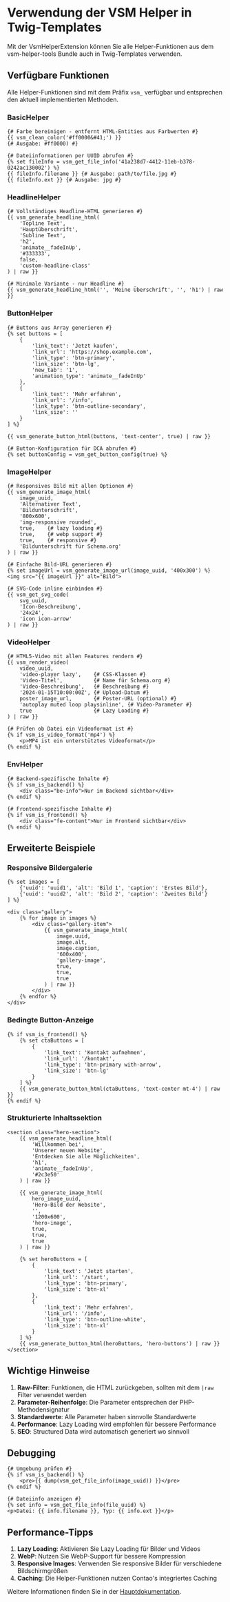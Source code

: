 # Verwendung der VSM Helper in Twig-Templates

Mit der VsmHelperExtension können Sie alle Helper-Funktionen aus dem vsm-helper-tools Bundle auch in Twig-Templates verwenden.

## Verfügbare Funktionen

Alle Helper-Funktionen sind mit dem Präfix `vsm_` verfügbar und entsprechen den aktuell implementierten Methoden.

### BasicHelper

```twig
{# Farbe bereinigen - entfernt HTML-Entities aus Farbwerten #}
{{ vsm_clean_color('#ff0000&#41;') }}
{# Ausgabe: #ff0000) #}

{# Dateiinformationen per UUID abrufen #}
{% set fileInfo = vsm_get_file_info('41a238d7-4412-11eb-b378-0242ac130002') %}
{{ fileInfo.filename }} {# Ausgabe: path/to/file.jpg #}
{{ fileInfo.ext }} {# Ausgabe: jpg #}
```

### HeadlineHelper

```twig
{# Vollständiges Headline-HTML generieren #}
{{ vsm_generate_headline_html(
    'Topline Text', 
    'Hauptüberschrift', 
    'Subline Text', 
    'h2', 
    'animate__fadeInUp', 
    '#333333',
    false,
    'custom-headline-class'
) | raw }}

{# Minimale Variante - nur Headline #}
{{ vsm_generate_headline_html('', 'Meine Überschrift', '', 'h1') | raw }}
```

### ButtonHelper

```twig
{# Buttons aus Array generieren #}
{% set buttons = [
    {
        'link_text': 'Jetzt kaufen',
        'link_url': 'https://shop.example.com',
        'link_type': 'btn-primary',
        'link_size': 'btn-lg',
        'new_tab': '1',
        'animation_type': 'animate__fadeInUp'
    },
    {
        'link_text': 'Mehr erfahren',
        'link_url': '/info',
        'link_type': 'btn-outline-secondary',
        'link_size': ''
    }
] %}

{{ vsm_generate_button_html(buttons, 'text-center', true) | raw }}

{# Button-Konfiguration für DCA abrufen #}
{% set buttonConfig = vsm_get_button_config(true) %}
```

### ImageHelper

```twig
{# Responsives Bild mit allen Optionen #}
{{ vsm_generate_image_html(
    image_uuid,
    'Alternativer Text',
    'Bildunterschrift',
    '800x600',
    'img-responsive rounded',
    true,    {# lazy loading #}
    true,    {# webp support #}
    true,    {# responsive #}
    'Bildunterschrift für Schema.org'
) | raw }}

{# Einfache Bild-URL generieren #}
{% set imageUrl = vsm_generate_image_url(image_uuid, '400x300') %}
<img src="{{ imageUrl }}" alt="Bild">

{# SVG-Code inline einbinden #}
{{ vsm_get_svg_code(
    svg_uuid, 
    'Icon-Beschreibung', 
    '24x24', 
    'icon icon-arrow'
) | raw }}
```

### VideoHelper

```twig
{# HTML5-Video mit allen Features rendern #}
{{ vsm_render_video(
    video_uuid,
    'video-player lazy',    {# CSS-Klassen #}
    'Video-Titel',          {# Name für Schema.org #}
    'Video-Beschreibung',   {# Beschreibung #}
    '2024-01-15T10:00:00Z', {# Upload-Datum #}
    poster_image_url,       {# Poster-URL (optional) #}
    'autoplay muted loop playsinline', {# Video-Parameter #}
    true                    {# Lazy Loading #}
) | raw }}

{# Prüfen ob Datei ein Videoformat ist #}
{% if vsm_is_video_format('mp4') %}
    <p>MP4 ist ein unterstütztes Videoformat</p>
{% endif %}
```

### EnvHelper

```twig
{# Backend-spezifische Inhalte #}
{% if vsm_is_backend() %}
    <div class="be-info">Nur im Backend sichtbar</div>
{% endif %}

{# Frontend-spezifische Inhalte #}
{% if vsm_is_frontend() %}
    <div class="fe-content">Nur im Frontend sichtbar</div>
{% endif %}
```

## Erweiterte Beispiele

### Responsive Bildergalerie

```twig
{% set images = [
    {'uuid': 'uuid1', 'alt': 'Bild 1', 'caption': 'Erstes Bild'},
    {'uuid': 'uuid2', 'alt': 'Bild 2', 'caption': 'Zweites Bild'}
] %}

<div class="gallery">
    {% for image in images %}
        <div class="gallery-item">
            {{ vsm_generate_image_html(
                image.uuid,
                image.alt,
                image.caption,
                '600x400',
                'gallery-image',
                true,
                true,
                true
            ) | raw }}
        </div>
    {% endfor %}
</div>
```

### Bedingte Button-Anzeige

```twig
{% if vsm_is_frontend() %}
    {% set ctaButtons = [
        {
            'link_text': 'Kontakt aufnehmen',
            'link_url': '/kontakt',
            'link_type': 'btn-primary with-arrow',
            'link_size': 'btn-lg'
        }
    ] %}
    {{ vsm_generate_button_html(ctaButtons, 'text-center mt-4') | raw }}
{% endif %}
```

### Strukturierte Inhaltssektion

```twig
<section class="hero-section">
    {{ vsm_generate_headline_html(
        'Willkommen bei',
        'Unserer neuen Website',
        'Entdecken Sie alle Möglichkeiten',
        'h1',
        'animate__fadeInUp',
        '#2c3e50'
    ) | raw }}
    
    {{ vsm_generate_image_html(
        hero_image_uuid,
        'Hero-Bild der Website',
        '',
        '1200x600',
        'hero-image',
        true,
        true,
        true
    ) | raw }}
    
    {% set heroButtons = [
        {
            'link_text': 'Jetzt starten',
            'link_url': '/start',
            'link_type': 'btn-primary',
            'link_size': 'btn-xl'
        },
        {
            'link_text': 'Mehr erfahren',
            'link_url': '/info',
            'link_type': 'btn-outline-white',
            'link_size': 'btn-xl'
        }
    ] %}
    {{ vsm_generate_button_html(heroButtons, 'hero-buttons') | raw }}
</section>
```

## Wichtige Hinweise

1. **Raw-Filter**: Funktionen, die HTML zurückgeben, sollten mit dem `|raw` Filter verwendet werden
2. **Parameter-Reihenfolge**: Die Parameter entsprechen der PHP-Methodensignatur
3. **Standardwerte**: Alle Parameter haben sinnvolle Standardwerte
4. **Performance**: Lazy Loading wird empfohlen für bessere Performance
5. **SEO**: Structured Data wird automatisch generiert wo sinnvoll

## Debugging

```twig
{# Umgebung prüfen #}
{% if vsm_is_backend() %}
    <pre>{{ dump(vsm_get_file_info(image_uuid)) }}</pre>
{% endif %}

{# Dateiinfo anzeigen #}
{% set info = vsm_get_file_info(file_uuid) %}
<p>Datei: {{ info.filename }}, Typ: {{ info.ext }}</p>
```

## Performance-Tipps

1. **Lazy Loading**: Aktivieren Sie Lazy Loading für Bilder und Videos
2. **WebP**: Nutzen Sie WebP-Support für bessere Kompression
3. **Responsive Images**: Verwenden Sie responsive Bilder für verschiedene Bildschirmgrößen
4. **Caching**: Die Helper-Funktionen nutzen Contao's integriertes Caching

Weitere Informationen finden Sie in der [Hauptdokumentation](../README.md). 